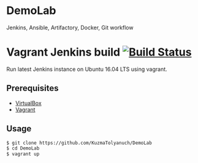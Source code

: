 # DemoLab
Jenkins, Ansible, Artifactory, Docker, Git workflow

# Vagrant Jenkins build [![Build Status](https://travis-ci.org/edinc/vagrant-jenkins.svg?branch=master)](https://travis-ci.org/edinc/vagrant-jenkins)

Run latest Jenkins instance on Ubuntu 16.04 LTS using vagrant.

## Prerequisites
* [VirtualBox](https://www.virtualbox.org/)
* [Vagrant](https://www.vagrantup.com/)

Usage
-----

```bash
$ git clone https://github.com/KuzmaTolyanuch/DemoLab
$ cd DemoLab
$ vagrant up
```
